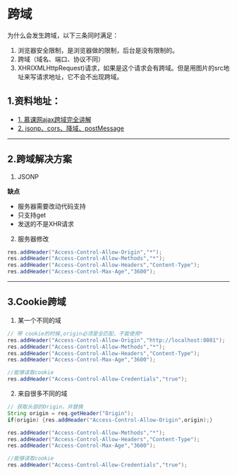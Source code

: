 # 跨域
为什么会发生跨域，以下三条同时满足：
1. 浏览器安全限制，是浏览器做的限制，后台是没有限制的。
2. 跨域（域名、端口、协议不同）
3. XHR(XMLHttpRequest)请求，如果是这个请求会有跨域。但是用图片的src地址来写请求地址，它不会不出现跨域。

## 1.资料地址：
- [1. 慕课网ajax跨域完全讲解](http://www.imooc.com/learn/947)
- [2. jsonp、cors、降域、postMessage](https://www.jianshu.com/p/1b1842fdfd73)

---

## 2.跨域解决方案
1. JSONP

**缺点**
- 服务器需要改动代码支持
- 只支持get
- 发送的不是XHR请求

2. 服务器修改
``` java
res.addHeader("Access-Control-Allow-Origin","*");
res.addHeader("Access-Control-Allow-Methods","*");
res.addHeader("Access-Control-Allow-Headers","Content-Type");
res.addHeader("Access-Control-Max-Age","3600");
```
---
## 3.Cookie跨域
1. 某一个不同的域
``` java
// 带 cookie的时候,origin必须是全匹配，不能使用*
res.addHeader("Access-Control-Allow-Origin","http://localhost:8081");
res.addHeader("Access-Control-Allow-Methods","*");
res.addHeader("Access-Control-Allow-Headers","Content-Type");
res.addHeader("Access-Control-Max-Age","3600");

//能够读取cookie
res.addHeader("Access-Control-Allow-Credentials","true");
```
2. 来自很多不同的域
``` java
// 获取头部的Origin，并替换
String origin = req.getHeader("Origin");
if(origin) {res.addHeader("Access-Control-Allow-Origin",origin);}

res.addHeader("Access-Control-Allow-Methods","*");
res.addHeader("Access-Control-Allow-Headers","Content-Type");
res.addHeader("Access-Control-Max-Age","3600");

//能够读取cookie
res.addHeader("Access-Control-Allow-Credentials","true");
```